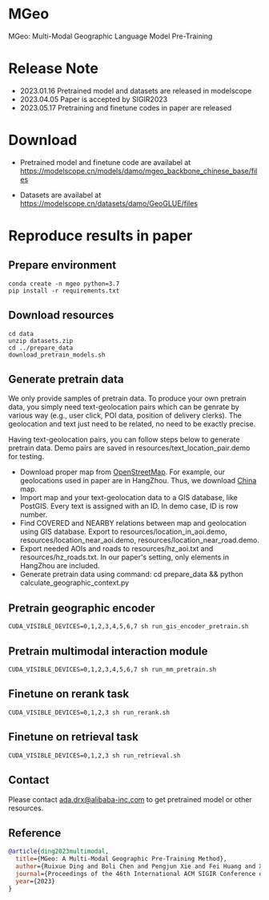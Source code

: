 # MGeo
MGeo: Multi-Modal Geographic Language Model Pre-Training

# Release Note
- 2023.01.16 Pretrained model and datasets are released in modelscope
- 2023.04.05 Paper is accepted by SIGIR2023
- 2023.05.17 Pretraining and finetune codes in paper are released


# Download

- Pretrained model and finetune code are availabel at https://modelscope.cn/models/damo/mgeo_backbone_chinese_base/files

- Datasets are availabel at https://modelscope.cn/datasets/damo/GeoGLUE/files

# Reproduce results in paper
## Prepare environment
```shell
conda create -n mgeo python=3.7
pip install -r requirements.txt
```
## Download resources
```shell
cd data
unzip datasets.zip
cd ../prepare_data
download_pretrain_models.sh
```
## Generate pretrain data
We only provide samples of pretrain data. To produce your own pretrain data, you simply need text-geolocation pairs which can be genrate by various way (e.g., user click, POI data, position of delivery clerks). The geolocation and text just need to be related, no need to be exactly precise. 

Having text-geolocation pairs, you can follow steps below to generate pretrain data. Demo pairs are saved in resources/text_location_pair.demo for testing.

- Download proper map from [OpenStreetMap](https://download.geofabrik.de/). For example, our geolocations used in paper are in HangZhou. Thus, we download [China](https://download.geofabrik.de/asia/china.html) map.
- Import map and your text-geolocation data to a GIS database, like PostGIS. Every text is assigned with an ID. In demo case, ID is row number.
- Find COVERED and NEARBY relations between map and geolocation using GIS database. Export to resources/location_in_aoi.demo, resources/location_near_aoi.demo, resources/location_near_road.demo.
- Export needed AOIs and roads to resources/hz_aoi.txt and resources/hz_roads.txt. In our paper's setting, only elements in HangZhou are included.
- Generate pretrain data using command: cd prepare_data && python calculate_geographic_context.py

## Pretrain geographic encoder
```shell
CUDA_VISIBLE_DEVICES=0,1,2,3,4,5,6,7 sh run_gis_encoder_pretrain.sh
```
## Pretrain multimodal interaction module
```shell
CUDA_VISIBLE_DEVICES=0,1,2,3,4,5,6,7 sh run_mm_pretrain.sh
```
## Finetune on rerank task
```shell
CUDA_VISIBLE_DEVICES=0,1,2,3 sh run_rerank.sh
```
## Finetune on retrieval task
```shell
CUDA_VISIBLE_DEVICES=0,1,2,3 sh run_retrieval.sh
```
## Contact
Please contact ada.drx@alibaba-inc.com to get pretrained model or other resources.

## Reference
```bib
@article{ding2023multimodal,
  title={MGeo: A Multi-Modal Geographic Pre-Training Method},
  author={Ruixue Ding and Boli Chen and Pengjun Xie and Fei Huang and Xin Li and Qiang Zhang and Yao Xu},
  journal={Proceedings of the 46th International ACM SIGIR Conference on Research and Development in Information Retrieval},
  year={2023}
}
```
